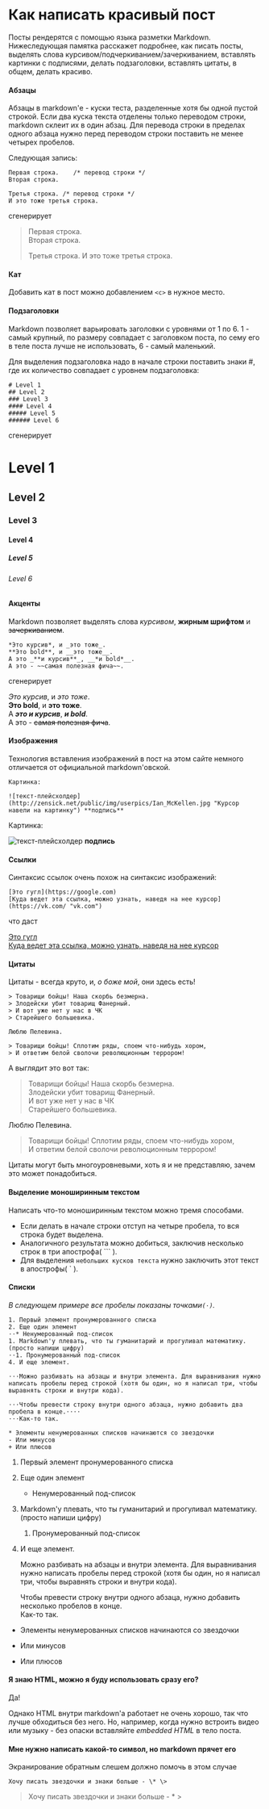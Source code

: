 # Как написать красивый пост

Посты рендерятся с помощью языка разметки Markdown. Нижеследующая памятка расскажет подробнее, как писать посты, выделять слова курсивом/подчеркиванием/зачеркиванием, вставлять картинки с подписями, делать подзаголовки, вставлять цитаты, в общем, делать красиво.

<c></c>

#### Абзацы

Абзацы в markdown'е - куски теста, разделенные хотя бы одной пустой строкой. Если два куска текста отделены только переводом строки, markdown склеит их в один абзац. Для перевода строки в пределах одного абзаца нужно перед переводом строки поставить не менее четырех пробелов.

Следующая запись:

    Первая строка.    /* перевод строки */
    Вторая строка.
	
	Третья строка. /* перевод строки */
	И это тоже третья строка.

сгенерирует

>Первая строка.    
>Вторая строка.
>
>Третья строка.
>И это тоже третья строка.

#### Кат

Добавить кат в пост можно добавлением `<c>` в нужное место.

#### Подзаголовки

Markdown позволяет варьировать заголовки с уровнями от 1 по 6. 1 - самый крупный, по размеру совпадает с заголовком поста, по сему его в теле поста лучше не использовать, 6 - самый маленький. 

Для выделения подзаголовка надо в начале строки поставить знаки \#, где их количество совпадает с уровнем подзаголовка:

	# Level 1
    ## Level 2
	### Level 3
	#### Level 4
	##### Level 5
	###### Level 6

сгенерирует

# Level 1
## Level 2
### Level 3
#### Level 4
##### Level 5
###### Level 6

#### Акценты

Markdown позволяет выделять слова *курсивом*, **жирным шрифтом** и ~~зачеркиванием~~.

    *Это курсив*, и _это тоже_.
	**Это bold**, и __это тоже__.
	А это _**и курсив**_, __*и bold*__.
	А это - ~~самая полезная фича~~.

сгенерирует

*Это курсив*, и _это тоже_.    
**Это bold**, и __это тоже__.    
А _**это и курсив**_, __*и bold*__.    
А это - ~~самая полезная фича~~.    

#### Изображения

Технология вставления изображений в пост на этом сайте немного отличается от официальной markdown'овской. 

	Картинка:
	
    ![текст-плейсхолдер](http://zensick.net/public/img/userpics/Ian_McKellen.jpg "Курсор навели на картинку") **подпись**
	
Картинка:
	
![текст-плейсхолдер](http://zensick.net/public/img/userpics/Ian_McKellen.jpg "Курсор навели на картинку") **подпись**

#### Ссылки

Синтаксис ссылок очень похож на синтаксис изображений:

	[Это гугл](https://google.com)    
	[Куда ведет эта ссылка, можно узнать, наведя на нее курсор](https://vk.com/ "vk.com")    
	
что даст

[Это гугл](https://google.com)    
[Куда ведет эта ссылка, можно узнать, наведя на нее курсор](https://vk.com/ "vk.com")    

#### Цитаты

Цитаты - всегда круто, и, *о боже мой*, они здесь есть!

    > Товарищи бойцы! Наша скорбь безмерна.
	> Злодейски убит товарищ Фанерный.
	> И вот уже нет у нас в ЧК
	> Старейшего большевика.
	
	Люблю Пелевина.
	
	> Товарищи бойцы! Сплотим ряды, споем что-нибудь хором,
	> И ответим белой сволочи революционным террором!

А выглядит это вот так:

> Товарищи бойцы! Наша скорбь безмерна.    
> Злодейски убит товарищ Фанерный.    
> И вот уже нет у нас в ЧК    
> Старейшего большевика.    
	
Люблю Пелевина.
	
> Товарищи бойцы! Сплотим ряды, споем что-нибудь хором,    
> И ответим белой сволочи революционным террором!

Цитаты могут быть многоуровневыми, хоть я и не представляю, зачем это может понадобиться.

#### Выделение моноширинным текстом

Написать что-то моноширинным текстом можно тремя способами. 

* Если делать в начале строки отступ на четыре пробела, то вся строка будет выделена.
* Аналогичного результата можно добиться, заключив несколько строк в три апострофа( \`\`\` ).
* Для выделения `небольших кусков текста` нужно заключить этот текст в апострофы( \` ).

#### Списки

*В следующем примере все пробелы показаны точками`(⋅)`.*

    1. Первый элемент пронумерованного списка
	2. Еще один элемент
	⋅⋅* Ненумерованный под-список 
	1. Markdown'у плевать, что ты гуманитарий и прогуливал математику. (просто напиши цифру)
	⋅⋅1. Пронумерованный под-список
	4. И еще элемент.

	⋅⋅⋅Можно разбивать на абзацы и внутри элемента. Для выравнивания нужно написать пробелы перед строкой (хотя бы один, но я написал три, чтобы выравнять строки и внутри кода).

	⋅⋅⋅Чтобы превести строку внутри одного абзаца, нужно добавить два пробела в конце.⋅⋅⋅⋅
	⋅⋅⋅Как-то так.

	* Элементы ненумерованных списков начинаются со звездочки
	- Или минусов
	+ Или плюсов

1. Первый элемент пронумерованного списка
2. Еще один элемент
   * Ненумерованный под-список 
1. Markdown'у плевать, что ты гуманитарий и прогуливал математику. (просто напиши цифру)
   1. Пронумерованный под-список
4. И еще элемент.

   Можно разбивать на абзацы и внутри элемента. Для выравнивания нужно написать пробелы перед строкой (хотя бы один, но я написал три, чтобы выравнять строки и внутри кода).

   Чтобы превести строку внутри одного абзаца, нужно добавить несколько пробелов в конце.  
   Как-то так.


* Элементы ненумерованных списков начинаются со звездочки
- Или минусов
+ Или плюсов

#### Я знаю HTML, можно я буду использовать сразу его?

Да!

Однако HTML внутри markdown'а работает не очень хорошо, так что лучше обходиться без него. Но, например, когда нужно встроить видео или музыку - без опаски вставляйте *embedded HTML* в тело поста.

#### Мне нужно написать какой-то символ, но markdown прячет его

Экранирование обратным слешем должно помочь в этом случае

    Хочу писать звездочки и знаки больше - \* \>

>Хочу писать звездочки и знаки больше - \* \>